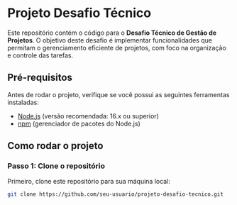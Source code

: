 # Projeto Desafio Técnico

Este repositório contém o código para o **Desafio Técnico de Gestão de Projetos**. O objetivo deste desafio é implementar funcionalidades que permitam o gerenciamento eficiente de projetos, com foco na organização e controle das tarefas.

## Pré-requisitos

Antes de rodar o projeto, verifique se você possui as seguintes ferramentas instaladas:

- [Node.js](https://nodejs.org/) (versão recomendada: 16.x ou superior)
- [npm](https://www.npmjs.com/) (gerenciador de pacotes do Node.js)

## Como rodar o projeto

### Passo 1: Clone o repositório

Primeiro, clone este repositório para sua máquina local:

```bash
git clone https://github.com/seu-usuario/projeto-desafio-tecnico.git
